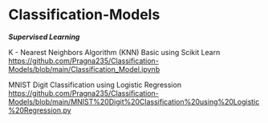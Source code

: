# Classification-Models

**_Supervised Learning_**

K - Nearest Neighbors Algorithm (KNN) Basic using Scikit Learn
<br> https://github.com/Pragna235/Classification-Models/blob/main/Classification_Model.ipynb

MNIST Digit Classification using Logistic Regression
<br> https://github.com/Pragna235/Classification-Models/blob/main/MNIST%20Digit%20Classification%20using%20Logistic%20Regression.py

